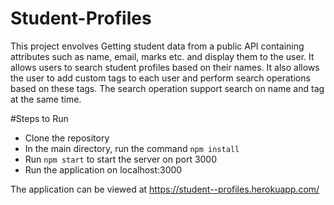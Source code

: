 # Student-Profiles

This project envolves Getting student data from a public API containing attributes such as name, email, marks etc. and display them to the user.
It allows users to search student profiles based on their names.
It also allows the user to add custom tags to each user and perform search operations based on these tags.
The search operation support search on name and tag at the same time.

#Steps to Run
- Clone the repository
- In the main directory, run the command `npm install`  
- Run `npm start` to start the server on port 3000
- Run the application on localhost:3000


The application can be viewed at https://student--profiles.herokuapp.com/
